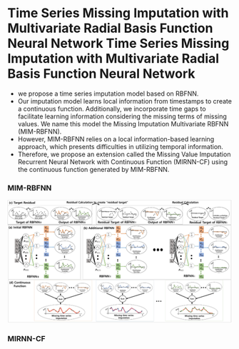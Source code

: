 # Time Series Missing Imputation with Multivariate Radial Basis Function Neural Network	Time Series Missing Imputation with Multivariate Radial Basis Function Neural Network
- we propose a time series imputation model based on RBFNN.
-  Our imputation model learns local information from timestamps to create a continuous function. Additionally, we incorporate time gaps to facilitate learning information considering the missing terms of missing values. We name this model the Missing Imputation Multivariate RBFNN (MIM-RBFNN).
- However, MIM-RBFNN relies on a local information-based learning approach, which presents difficulties in utilizing temporal information.
- Therefore, we propose an extension called the Missing Value Imputation Recurrent Neural Network with Continuous Function (MIRNN-CF) using the continuous function generated by MIM-RBFNN.
### MIM-RBFNN
![MIM-RBFNN](https://github.com/cooling-0/MissingRBF/blob/main/MIM-RBFNN.jpg)
### MIRNN-CF 


